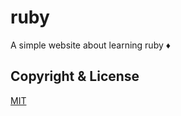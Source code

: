 # ruby
A simple website about learning ruby ♦

## Copyright & License
[MIT](https://github.com/paraskevasleivadaros/ruby/blob/master/LICENSE)
